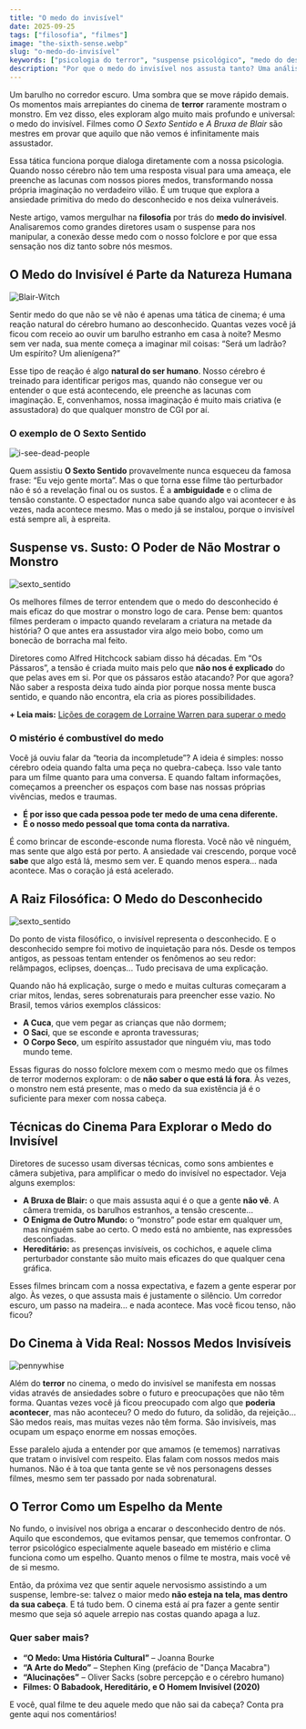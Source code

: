 ```yaml
---
title: "O medo do invisível"
date: 2025-09-25
tags: ["filosofia", "filmes"]
image: "the-sixth-sense.webp"
slug: "o-medo-do-invisível"
keywords: ["psicologia do terror", "suspense psicológico", "medo do desconhecido no cinema"]
description: "Por que o medo do invisível nos assusta tanto? Uma análise da psicologia e filosofia do terror em filmes como O Sexto Sentido."
---
```


Um barulho no corredor escuro. Uma sombra que se move rápido demais. Os momentos mais arrepiantes do cinema de **terror** raramente mostram o monstro. Em vez disso, eles exploram algo muito mais profundo e universal: o medo do invisível. Filmes como _O Sexto Sentido_ e _A Bruxa de Blair_ são mestres em provar que aquilo que não vemos é infinitamente mais assustador.

Essa tática funciona porque dialoga diretamente com a nossa psicologia. Quando nosso cérebro não tem uma resposta visual para uma ameaça, ele preenche as lacunas com nossos piores medos, transformando nossa própria imaginação no verdadeiro vilão. É um truque que explora a ansiedade primitiva do medo do desconhecido e nos deixa vulneráveis.

Neste artigo, vamos mergulhar na **filosofia** por trás do **medo do invisível**. Analisaremos como grandes diretores usam o suspense para nos manipular, a conexão desse medo com o nosso folclore e por que essa sensação nos diz tanto sobre nós mesmos.

## O Medo do Invisível é Parte da Natureza Humana

![Blair-Witch](Blair-Witch-Project.webp)

Sentir medo do que não se vê não é apenas uma tática de cinema; é uma reação natural do cérebro humano ao desconhecido. Quantas vezes você já ficou com receio ao ouvir um barulho estranho em casa à noite? Mesmo sem ver nada, sua mente começa a imaginar mil coisas: “Será um ladrão? Um espírito? Um alienígena?”

Esse tipo de reação é algo **natural do ser humano**. Nosso cérebro é treinado para identificar perigos mas, quando não consegue ver ou entender o que está acontecendo, ele preenche as lacunas com imaginação. E, convenhamos, nossa imaginação é muito mais criativa (e assustadora) do que qualquer monstro de CGI por aí.

### O exemplo de O Sexto Sentido

![i-see-dead-people](haley-joel-osment-i-see-dead-people.gif)

Quem assistiu **O Sexto Sentido** provavelmente nunca esqueceu da famosa frase: “Eu vejo gente morta”. Mas o que torna esse filme tão perturbador não é só a revelação final ou os sustos. É a **ambiguidade** e o clima de tensão constante. O espectador nunca sabe quando algo vai acontecer e às vezes, nada acontece mesmo. Mas o medo já se instalou, porque o invisível está sempre ali, à espreita.

## Suspense vs. Susto: O Poder de Não Mostrar o Monstro

![sexto_sentido](sexto_sentido_1.webp)

Os melhores filmes de terror entendem que o medo do desconhecido é mais eficaz do que mostrar o monstro logo de cara. Pense bem: quantos filmes perderam o impacto quando revelaram a criatura na metade da história? O que antes era assustador vira algo meio bobo, como um bonecão de borracha mal feito.

Diretores como Alfred Hitchcock sabiam disso há décadas. Em “Os Pássaros”, a tensão é criada muito mais pelo que **não nos é explicado** do que pelas aves em si. Por que os pássaros estão atacando? Por que agora? Não saber a resposta deixa tudo ainda pior porque nossa mente busca sentido, e quando não encontra, ela cria as piores possibilidades.

**+ Leia mais:** [Lições de coragem de Lorraine Warren para superar o medo](/o-aprendizado-com-lorraine-warren/)

### O mistério é combustível do medo

Você já ouviu falar da “teoria da incompletude”? A ideia é simples: nosso cérebro odeia quando falta uma peça no quebra-cabeça. Isso vale tanto para um filme quanto para uma conversa. E quando faltam informações, começamos a preencher os espaços com base nas nossas próprias vivências, medos e traumas.

*   **É por isso que cada pessoa pode ter medo de uma cena diferente.**
*   **É o nosso medo pessoal que toma conta da narrativa.**

É como brincar de esconde-esconde numa floresta. Você não vê ninguém, mas sente que algo está por perto. A ansiedade vai crescendo, porque você **sabe** que algo está lá, mesmo sem ver. E quando menos espera... nada acontece. Mas o coração já está acelerado.

## A Raiz Filosófica: O Medo do Desconhecido

![sexto_sentido](sexto_sentido_2.webp)

Do ponto de vista filosófico, o invisível representa o desconhecido. E o desconhecido sempre foi motivo de inquietação para nós. Desde os tempos antigos, as pessoas tentam entender os fenômenos ao seu redor: relâmpagos, eclipses, doenças... Tudo precisava de uma explicação.

Quando não há explicação, surge o medo e muitas culturas começaram a criar mitos, lendas, seres sobrenaturais para preencher esse vazio. No Brasil, temos vários exemplos clássicos:

*   **A Cuca**, que vem pegar as crianças que não dormem;
*   **O Saci**, que se esconde e apronta travessuras;
*   **O Corpo Seco**, um espírito assustador que ninguém viu, mas todo mundo teme.

Essas figuras do nosso folclore mexem com o mesmo medo que os filmes de terror modernos exploram: o de **não saber o que está lá fora**. Às vezes, o monstro nem está presente, mas o medo da sua existência já é o suficiente para mexer com nossa cabeça.

## Técnicas do Cinema Para Explorar o Medo do Invisível

Diretores de sucesso usam diversas técnicas, como sons ambientes e câmera subjetiva, para amplificar o medo do invisível no espectador. Veja alguns exemplos:

*   **A Bruxa de Blair:** o que mais assusta aqui é o que a gente **não vê**. A câmera tremida, os barulhos estranhos, a tensão crescente...
*   **O Enigma de Outro Mundo:** o “monstro” pode estar em qualquer um, mas ninguém sabe ao certo. O medo está no ambiente, nas expressões desconfiadas.
*   **Hereditário:** as presenças invisíveis, os cochichos, e aquele clima perturbador constante são muito mais eficazes do que qualquer cena gráfica.

Esses filmes brincam com a nossa expectativa, e fazem a gente esperar por algo. Às vezes, o que assusta mais é justamente o silêncio. Um corredor escuro, um passo na madeira... e nada acontece. Mas você ficou tenso, não ficou?

## Do Cinema à Vida Real: Nossos Medos Invisíveis

![pennywhise](pennywhise.webp)

Além do **terror** no cinema, o medo do invisível se manifesta em nossas vidas através de ansiedades sobre o futuro e preocupações que não têm forma. Quantas vezes você já ficou preocupado com algo que **poderia acontecer**, mas não aconteceu? O medo do futuro, da solidão, da rejeição... São medos reais, mas muitas vezes não têm forma. São invisíveis, mas ocupam um espaço enorme em nossas emoções.

Esse paralelo ajuda a entender por que amamos (e tememos) narrativas que tratam o invisível com respeito. Elas falam com nossos medos mais humanos. Não é à toa que tanta gente se vê nos personagens desses filmes, mesmo sem ter passado por nada sobrenatural.

## O Terror Como um Espelho da Mente

No fundo, o invisível nos obriga a encarar o desconhecido dentro de nós. Aquilo que escondemos, que evitamos pensar, que tememos confrontar. O terror psicológico especialmente aquele baseado em mistério e clima funciona como um espelho. Quanto menos o filme te mostra, mais você vê de si mesmo.

Então, da próxima vez que sentir aquele nervosismo assistindo a um suspense, lembre-se: talvez o maior medo **não esteja na tela, mas dentro da sua cabeça**. E tá tudo bem. O cinema está aí pra fazer a gente sentir mesmo que seja só aquele arrepio nas costas quando apaga a luz.

### Quer saber mais?

*   **“O Medo: Uma História Cultural”** – Joanna Bourke
*   **“A Arte do Medo”** – Stephen King (prefácio de "Dança Macabra")
*   **“Alucinações”** – Oliver Sacks (sobre percepção e o cérebro humano)
*   **Filmes: O Babadook, Hereditário, e O Homem Invisível (2020)**

E você, qual filme te deu aquele medo que não sai da cabeça? Conta pra gente aqui nos comentários!